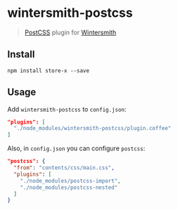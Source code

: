 # wintersmith-postcss

> [PostCSS](https://github.com/postcss/postcss) plugin for [Wintersmith](http://wintersmith.io/)

## Install

`npm install store-x --save`

## Usage

Add `wintersmith-postcss` to `config.json`:

```json
"plugins": [
  "./node_modules/wintersmith-postcss/plugin.coffee"
]
```

Also, in `config.json` you can configure `postcss`:

```json
"postcss": {
  "from": "contents/css/main.css",
  "plugins": [
    "./node_modules/postcss-import",
    "./node_modules/postcss-nested"
  ]
}
```
